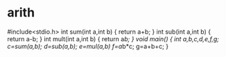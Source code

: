 # arith
#include<stdio.h>
int sum(int a,int b)
{
return a+b;
}
int sub(int a,int b)
{
return a-b;
}
int mult(int a,int b)
{
return a*b;
}
void main()
{
int a,b,c,d,e,f,g;
c=sum(a,b);
d=sub(a,b);
e=mul(a,b)
f=a*b*c;
g=a+b+c;
}
